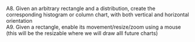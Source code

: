 A8. Given an arbitrary rectangle and a distribution, create the corresponding histogram or column chart, with both vertical and horizontal orientation <br>
A9. Given a rectangle, enable its movement/resize/zoom using a mouse (this will be the resizable where we will draw alll future charts)